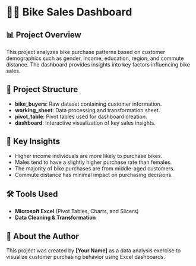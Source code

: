 # 🚴‍♂️ Bike Sales Dashboard  

## 📊 Project Overview  
This project analyzes bike purchase patterns based on customer demographics such as gender, income, education, region, and commute distance. The dashboard provides insights into key factors influencing bike sales.  

## 📂 Project Structure  
- **bike_buyers**: Raw dataset containing customer information.  
- **working_sheet**: Data processing and transformation sheet.  
- **pivot_table**: Pivot tables used for dashboard creation.  
- **dashboard**: Interactive visualization of key sales insights.  

## 📌 Key Insights  
- Higher income individuals are more likely to purchase bikes.  
- Males tend to have a slightly higher purchase rate than females.  
- The majority of bike purchases are from middle-aged customers.  
- Commute distance has minimal impact on purchasing decisions.  

## 🛠 Tools Used  
- **Microsoft Excel** (Pivot Tables, Charts, and Slicers)  
- **Data Cleaning & Transformation**  

## 📢 About the Author  
This project was created by **[Your Name]** as a data analysis exercise to visualize customer purchasing behavior using Excel dashboards.  
